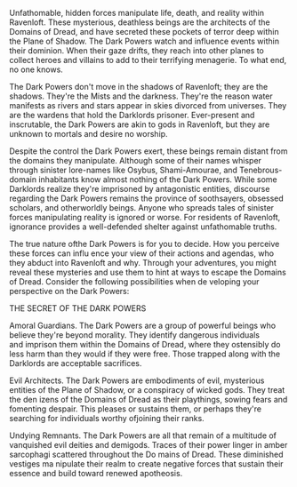 Unfathomable, hidden forces manipulate life, death, and reality within Ravenloft. These mysterious, deathless beings are the architects of the Domains of Dread, and have secreted these pockets of terror deep within the Plane of Shadow. The Dark Powers watch and influence events within their dominion. When their gaze drifts, they reach into other planes to collect heroes and villains to add to their terrifying menagerie. To what end, no one knows.

The Dark Powers don't move in the shadows of Ravenloft; they are the shadows. They're the Mists and the darkness. They're the reason water manifests as rivers and stars appear in skies divorced from universes. They are the wardens that hold the Darklords prisoner. Ever-present and inscrutable, the Dark Powers are akin to gods in Ravenloft, but they are unknown to mortals and desire no worship.

Despite the control the Dark Powers exert, these beings remain distant from the domains they manipulate. Although some of their names whisper through sinister lore-names like Osybus, Shami-Amourae, and Tenebrous-domain inhabitants know almost nothing of the Dark Powers. While some Darklords realize they're imprisoned by antagonistic entities, discourse regarding the Dark Powers remains the province of soothsayers, obsessed scholars, and otherworldly beings. Anyone who spreads tales of sinister forces manipulating reality is ignored or worse. For residents of Ravenloft, ignorance provides a well-defended shelter against unfathomable truths.

The true nature ofthe Dark Powers is for you to decide. How you perceive these forces can influ­ ence your view of their actions and agendas, who they abduct into Ravenloft and why. Through your adventures, you might reveal these mysteries and use them to hint at ways to escape the Domains of Dread. Consider the following possibilities when de­ veloping your perspective on the Dark Powers:

THE SECRET OF THE DARK POWERS

Amoral Guardians. The Dark Powers are a group of powerful beings who believe they're beyond morality. They identify dangerous individuals  
and imprison them within the Domains of Dread, where they ostensibly do less harm than they would if they were free. Those trapped along with the Darklords are acceptable sacrifices.

Evil Architects. The Dark Powers are embodiments of evil, mysterious entities of the Plane of Shadow, or a conspiracy of wicked gods. They treat the den­ izens of the Domains of Dread as their playthings, sowing fears and fomenting despair. This pleases or sustains them, or perhaps they're searching for individuals worthy ofjoining their ranks.

Undying Remnants. The Dark Powers are all that remain of a multitude of vanquished evil deities and demigods. Traces of their power linger in amber sarcophagi scattered throughout the Do­ mains of Dread. These diminished vestiges ma­ nipulate their realm to create negative forces that sustain their essence and build toward renewed apotheosis.